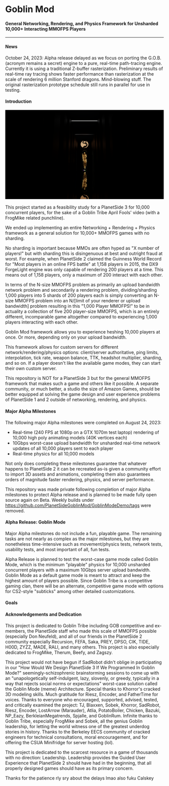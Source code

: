# Goblin Mod
#### General Networking, Rendering, and Physics Framework for Unsharded 10,000+ Interacting MMOFPS Players
<hr>

#### News

October 24, 2023: Alpha release delayed as we focus on porting the G.O.B. (acronym remains a secret) engine to a pure, real-time path-tracing engine. Currently it is using a traditional Z-buffer rasterization. Preliminary results of real-time ray tracing shows faster performance than rasterization at the scale of rendering 6 million Stanford dragons. Mind-blowing stuff. The original rasterization prototype schedule still runs in parallel for use in testing.

#### Introduction

[![](./206376334.png)](https://www.youtube.com/watch?v=rTbKslUxKVU)

This project started as a feasibility study for a PlanetSide 3 for 10,000 concurrent players, for the sake of a Goblin Tribe April Fools' video (with a FrogMike related punchline).

We ended up implementing an entire Networking + Rendering + Physics framework as a general solution for 10,000+ MMOFPS games with no sharding.

No sharding is important because MMOs are often hyped as "X number of players!" but with sharding this is disingenuous at best and outright fraud at worst. For example, when PlanetSide 2 claimed the Guinness World Record for "Most players in an online FPS battle" at 1,158 players in 2015, the DX9 ForgeLight engine was only capable of rendering 200 players at a time. This means out of 1,158 players, only a maximum of 200 interact with each other.

In terms of the N-size MMOFPS problem as primarily an upload bandwidth network problem and secondarily a rendering problem, dividing/sharding 1,000 players into 5 shards of 200 players each is simply converting an N-size MMOFPS problem into an N/[limit of your renderer or upload bandwidth] problem resulting in this "1,000 Player MMOFPS!" to be in actuality a collection of five 200 player-size MMOFPS, which is an entirely different, incomparable game altogether compared to experiencing 1,000 players interacting with each other.

Goblin Mod framework allows you to experience heshing 10,000 players at once. Or more, depending only on your upload bandwidth.

This framework allows for custom servers for different network/rendering/physics options: client/server authoritative, ping limits, interpolation, tick rate, weapon balance, TTK, headshot multiplier, sharding, and so on. If a player doesn't like the available game modes, they can start their own custom server.

This repository is NOT for a PlanetSide 3 but for the general MMOFPS framework that makes such a game and others like it possible. A separate community, or much better, a studio the size of Amazon Games, should be better equipped at solving the game design and user experience problems of PlanetSide 1 and 2 outside of networking, rendering, and physics.

#### Major Alpha Milestones

The following major Alpha milestones were completed on August 24, 2023:

* Real-time (240 FPS at 1080p on a GTX 1070m test laptop) rendering of 10,000 high poly animating models (40K vertices each)
* 10Gbps worst-case upload bandwidth for unsharded real-time network updates of all 10,000 players sent to each player
* Real-time physics for all 10,000 models

Not only does completing these milestones guarantee that whatever happens to PlanetSide 2 it can be recreated as-is given a community effort to import 3D assets and animations, completing them also guarantees orders of magnitude faster rendering, physics, and server performance.

This repository was made private following completion of major Alpha milestones to protect Alpha release and is planned to be made fully open source again on Beta. Weekly builds under https://github.com/PlanetSideGoblinMod/GoblinModeDemo/tags were removed.

#### Alpha Release: Goblin Mode

Major Alpha milestones do not include a fun, playable game. The remaining tasks are not nearly as complex as the major milestones, but they are nonetheless time-intensive such as movement/physics tests, network tests, usability tests, and most important of all, fun tests.

Alpha Release is planned to test the worst-case game mode called Goblin Mode, which is the minimum "playable" physics for 10,000 unsharded concurrent players with a maximum 10Gbps server upload bandwidth. Goblin Mode as a default game mode is meant to attract and keep the highest amount of players possible. Since Goblin Tribe is a competitive gaming clan, there will be an alternate, competitive game mode with options for CS2-style "subticks" among other detailed customizations.

#### Goals

#### Acknowledgements and Dedication

This project is dedicated to Goblin Tribe including GOB competitive and ex-members, the PlanetSide staff who made this scale of MMOFPS possible (especially Don Neufeld), and all of our friends in the PlanetSide 2 community especially Recursion, FEFA, Saka, PREY, DPSO, CIK, TIDE, H00D, ZYZZ, MADE, RALI, and many others. This project is also especially dedicated to FrogMike, Therum, Beefy, and Zagszy.

This project would not have begun if SadRobot didn't oblige in participating in our "How Would We Design PlanetSide 3 If We Programmed In Goblin Mode?" seemingly-schizophrenic brainstorming sessions to come up with an "unapologetically self-indulgent, lazy, slovenly, or greedy, typically in a way that rejects social norms or expectations" worst-case solution called the Goblin Mode (meme) Architecture. Special thanks to Khorror's cracked 3D modeling skills. Much gratitude for Riesz, Encoder, and FatherTime for voices. Thanks to everyone who encouraged, supported, advised, tested, and critically examined the project: TJ, Blaxxen, Sobek, Khorror, SadRobot, Riesz, Encoder, LostArrow (Marauder), Atlia, PotatoBoiler, Chicken, Bazuki, NP_Eazy, BerkleianMegatrends, Spjalle, and GoblinRum. Infinite thanks to Goblin Tribe, especially FrogMike and Sobek, all the genius Goblin leadership, for letting the world witness one of the greatest underdog stories in history. Thanks to the Berkeley EECS community of cracked engineers for technical consultations, moral encouragement, and for offering the CSUA Minifridge for server hosting (lol).

This project is dedicated to the scarcest resource in a game of thousands with no direction: Leadership. Leadership provides the Guided User Experience that PlanetSide 2 should have had in the beginning, that all properly designed games should have as its primary concern.

Thanks for the patience rly sry about the delays lmao also fuku Calskey
